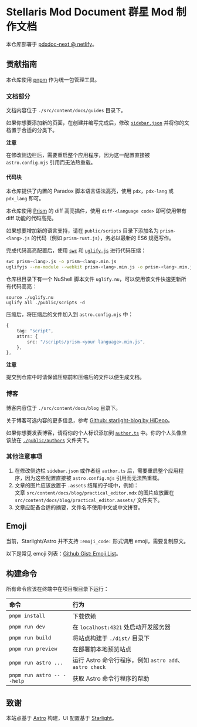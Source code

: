 # Stellaris Mod Document 群星 Mod 制作文档

本仓库部署于 [pdxdoc-next @ netlify](https://main--pdxdoc-next.netlify.app/)。

## 贡献指南

本仓库使用 [pnpm](https://pnpm.io) 作为统一包管理工具。

### 文档部分

文档内容位于 `./src/content/docs/guides` 目录下。

如果你想要添加新的页面，在创建并编写完成后，修改 [`sidebar.json`](./sidebar.json) 并将你的文档置于合适的分类下。

**注意**

在修改侧边栏后，需要重启整个应用程序，因为这一配置直接被 `astro.config.mjs` 引用而无法热重载。

#### 代码块

本仓库提供了内置的 Paradox 脚本语言语法高亮，使用 `pdx`，`pdx-lang` 或 `pdx_lang` 即可。

本仓库使用 [Prism](https://prismjs.com) 的 diff 高亮插件，使用 `diff-<language code>` 即可使用带有 diff 功能的代码高亮。

如果想要增加新的语言支持，请在 `public/scripts` 目录下添加名为 `prism-<lang>.js` 的代码（例如 `prism-rust.js`），务必以最新的 ES6 规范写作。

完成代码高亮配置后，使用 [`swc`](https://swc.rs) 和 [`uglify-js`](https://www.npmjs.com/package/uglify-js) 进行代码压缩：

```bash
swc prism-<lang>.js -o prism-<lang>.min.js
uglifyjs --no-module --webkit prism-<lang>.min.js -o prism-<lang>.min.js -m
```

仓库根目录下有一个 NuShell 脚本文件 `uglify.nu`，可以使用该文件快速更新所有代码高亮：

```nu
source ./uglify.nu
uglify all ./public/scripts -d
```

压缩后，将压缩后的文件加入到 `astro.config.mjs` 中：

```typescript
{
    tag: "script",
    attrs: {
        src: "/scripts/prism-<your language>.min.js",
    },
},
```

**注意**

提交到仓库中时请保留压缩前和压缩后的文件以便生成文档。

### 博客

博客内容位于 `./src/content/docs/blog` 目录下。

关于博客可选内容的更多信息，参考 [Github: starlight-blog by HiDeoo](https://github.com/HiDeoo/starlight-blog)。

如果你想要发表博客，请将你的个人标识添加到 [`author.ts`](./author.ts) 中。你的个人头像应该放在 [`./public/authors`](./public/authors) 文件夹下。

### 其他注意事项

1.  在修改侧边栏 `sidebar.json` 或作者组 `author.ts` 后，需要重启整个应用程序，因为这些配置直接被 `astro.config.mjs` 引用而无法热重载。
2.  文章的图片应该放置于 `.assets` 结尾的子域中，例如：<br/>
    文章 `src/content/docs/blog/practical_editor.mdx` 的图片应放置在 `src/content/docs/blog/practical_editor.assets/` 文件夹下。
3.  文章应配备合适的摘要，文件名不使用中文或中文拼音。

## Emoji

当前，Starlight/Astro 并不支持 `:emoji_code:` 形式调用 emoji，需要复制原文。

以下是常见 emoji 列表：[Github Gist: Emoji List](https://gist.github.com/rxaviers/7360908)。

## 构建命令

所有命令应该在终端中在项目根目录下运行：

| 命令                       | 行为                                                   |
| :------------------------- | :----------------------------------------------------- |
| `pnpm install`             | 下载依赖                                               |
| `pnpm run dev`             | 在 `localhost:4321` 处启动开发服务器                   |
| `pnpm run build`           | 将站点构建于 `./dist/` 目录下                          |
| `pnpm run preview`         | 在部署前本地预览站点                                   |
| `pnpm run astro ...`       | 运行 Astro 命令行程序，例如 `astro add`、`astro check` |
| `pnpm run astro -- --help` | 获取 Astro 命令行程序的帮助                            |

## 致谢

本站点基于 [Astro](https://astro.build) 构建，UI 配置基于 [Starlight](https://starlight.astro.build)。

